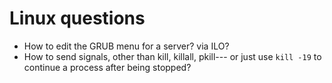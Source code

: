 # Linux questions

- How to edit the GRUB menu for a server? via ILO?
- How to send signals, other than kill, killall, pkill--- or just use `kill -19` to continue a process after being stopped?